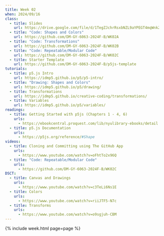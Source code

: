 ```yaml
---
title: Week 02
when: 2024/09/16
class:
  - title: Slides
    url: https://drive.google.com/file/d/1TegZJchrRsxbNZL9aYPEGT4mqWnkZwA-/
  - title: "Code: Shapes and Colors"
    url: https://github.com/DM-GY-6063-2024F-B/WK02A
  - title: "Code: Transformations"
    url: https://github.com/DM-GY-6063-2024F-B/WK02B
  - title: "Code: Repeatable/Modular Code"
    url: https://github.com/DM-GY-6063-2024F-B/WK02C
  - title: Starter Template
    url: https://github.com/DM-GY-6063-2024F-B/p5js-template
tutorials:
  - title: p5.js Intro
    url: https://idmp5.github.io/p5/p5-intro/
  - title: "Drawing: Shapes and Colors"
    url: https://idmp5.github.io/p5/drawing/
  - title: Transformations
    url: https://idmp5.github.io/creative-coding/transformations/
  - title: Variables
    url: https://idmp5.github.io/p5/variables/
readings:
  - title: Getting Started with p5js (Chapters 1 - 4, 6)
    urls:
      - https://ebookcentral.proquest.com/lib/nyulibrary-ebooks/detail.action?docID=4333728
  - title: p5.js Documentation
    urls:
      - https://p5js.org/reference/#Shape
videos:
  - title: Cloning and Committing using The GitHub App
    urls:
      - https://www.youtube.com/watch?v=oFhtTo2x96Q
  - title: "Code: Repeatable/Modular Code"
    urls:
      - https://github.com/DM-GY-6063-2024F-B/WK02C
DSCT:
  - title: Canvas and Drawings
    urls:
      - https://www.youtube.com/watch?v=c3TeLi6Ns1E
  - title: Colors
    urls:
      - https://www.youtube.com/watch?v=riiJTF5-N7c
  - title: Transforms
    urls:
      - https://www.youtube.com/watch?v=o9sgjuh-CBM
---
```

{% include week.html page=page %}
